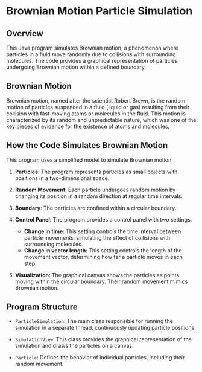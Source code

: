 # Brownian Motion Particle Simulation

## Overview

This Java program simulates Brownian motion, a phenomenon where particles in a fluid move randomly due to collisions with surrounding molecules. The code provides a graphical representation of particles undergoing Brownian motion within a defined boundary.

## Brownian Motion

Brownian motion, named after the scientist Robert Brown, is the random motion of particles suspended in a fluid (liquid or gas) resulting from their collision with fast-moving atoms or molecules in the fluid. This motion is characterized by its random and unpredictable nature, which was one of the key pieces of evidence for the existence of atoms and molecules.

## How the Code Simulates Brownian Motion

This program uses a simplified model to simulate Brownian motion:

1. **Particles**: The program represents particles as small objects with positions in a two-dimensional space.

2. **Random Movement**: Each particle undergoes random motion by changing its position in a random direction at regular time intervals.

3. **Boundary**: The particles are confined within a circular boundary.

4. **Control Panel**: The program provides a control panel with two settings:
   - **Change in time**: This setting controls the time interval between particle movements, simulating the effect of collisions with surrounding molecules.
   - **Change in vector length**: This setting controls the length of the movement vector, determining how far a particle moves in each step.

5. **Visualization**: The graphical canvas shows the particles as points moving within the circular boundary. Their random movement mimics Brownian motion.

## Program Structure

- `ParticleSimulation`: The main class responsible for running the simulation in a separate thread, continuously updating particle positions.

- `SimulationView`: This class provides the graphical representation of the simulation and draws the particles on a canvas.

- `Particle`: Defines the behavior of individual particles, including their random movement.
